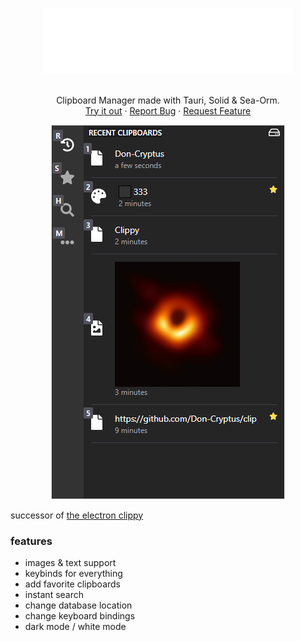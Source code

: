 <p align="center">
  <a href="https://github.com/Don-Cryptus/echat">
    <img src="public/clippy.png" alt="Logo" width=400 />
  </a>
  <p align="center">
    <br />
    Clipboard Manager made with Tauri, Solid & Sea-Orm.
    <br />
    <a href="https://github.com/Don-Cryptus/clippy/releases/latest">Try it out</a>
    ·
    <a href="https://github.com/Don-Cryptus/clippy/issues">Report Bug</a>
    ·
    <a href="https://github.com/Don-Cryptus/clippy/issues">Request Feature</a>
    <br />
  </p>
  <p align="center">
    <img src="public/clippy-showcase.webp" alt="Logo" >
  </p>
</p>
<!-- npx npm-check-updates -u -->
<!-- sea-orm-cli migrate fresh -v -d migration && sea-orm-cli generate entity -l -o ./entity/src --expanded-format --with-serde both -->

successor of [the electron clippy](https://github.com/Don-Cryptus/clippy-ts)

### features

- images & text support
- keybinds for everything
- add favorite clipboards
- instant search
- change database location
- change keyboard bindings
- dark mode / white mode
